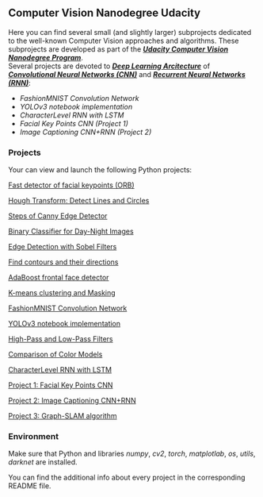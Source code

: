 ## Computer Vision Nanodegree Udacity

Here you can find several small (and slightly larger) subprojects dedicated to the well-known 
Computer Vision approaches and algorithms. These subprojects are developed as part of the 
[**_Udacity Computer Vision Nanodegree Program_**](https://www.udacity.com/course/computer-vision-nanodegree--nd891).  
Several projects are devoted to [**_Deep Learning Arcitecture_**](https://en.wikipedia.org/wiki/Deep_learning) of [**_Convolutional Neural Networks (CNN)_**](https://en.wikipedia.org/wiki/Convolutional_neural_network) and [**_Recurrent Neural Networks (RNN)_**](https://en.wikipedia.org/wiki/Recurrent_neural_network):

* _FashionMNIST Convolution Network_
* _YOLOv3 notebook implementation_
* _CharacterLevel RNN with LSTM_
* _Facial Key Points CNN (Project 1)_
* _Image Captioning CNN+RNN (Project 2)_

  
### Projects 
  Your can view and launch the following Python projects:
  
[Fast detector of facial keypoints (ORB)](https://github.com/Rafael1s/Computer-Vision-Udacity/tree/master/Agorithm-ORB)

[Hough Transform: Detect Lines and Circles](https://github.com/Rafael1s/Computer-Vision-Udacity/tree/master/Algorithm-HoughTransform) 

[Steps of Canny Edge Detector](https://github.com/Rafael1s/Computer-Vision-Udacity/tree/master/Canny-Edge-Detector)

[Binary Classifier for Day-Night Images](https://github.com/Rafael1s/Computer-Vision-Udacity/tree/master/Day-Night-Classifier)

[Edge Detection with Sobel Filters](https://github.com/Rafael1s/Computer-Vision-Udacity/tree/master/Sobel-Edge-Detector)

[Find contours and their directions](https://github.com/Rafael1s/Computer-Vision-Udacity/tree/master/Find-Contours)

[AdaBoost frontal face detector](https://github.com/Rafael1s/Computer-Vision-Udacity/tree/master/Haar-Cascades)

[K-means clustering and Masking](https://github.com/Rafael1s/Computer-Vision-Udacity/tree/master/K-Means-Clustering)

[FashionMNIST Convolution Network](https://github.com/Rafael1s/Computer-Vision-Udacity/tree/master/FashionMNIST-CNN)

[YOLOv3 notebook implementation](https://github.com/Rafael1s/Computer-Vision-Udacity/tree/master/YOLOv3_implementation)

[High-Pass and Low-Pass Filters](https://github.com/Rafael1s/Computer-Vision-Udacity/tree/master/HighPass_LowPass_Filters)

[Comparison of Color Models](https://github.com/Rafael1s/Computer-Vision-Udacity/tree/master/Comparison-Color-Models)

[CharacterLevel RNN with LSTM](https://github.com/Rafael1s/Computer-Vision-Udacity/tree/master/Character-Level-RNN_LSTM)

[Project 1:  Facial Key Points CNN](https://github.com/Rafael1s/Computer-Vision-Udacity/tree/master/Project-1_FacialKeyPoints)

[Project 2: Image Captioning CNN+RNN](https://github.com/Rafael1s/Computer-Vision-Udacity/tree/master/Project-2_ImageCaptoining)

[Project 3: Graph-SLAM algorithm](https://github.com/Rafael1s/Computer-Vision-Udacity/tree/master/Project-3_LandmarkDetection_Traking(SLAM))

### Environment

Make sure that Python and libraries *numpy*, *cv2*, *torch*, *matplotlab*, *os*, *utils*, *darknet*   are installed.

You can find the additional info about every project in the corresponding README file. 
